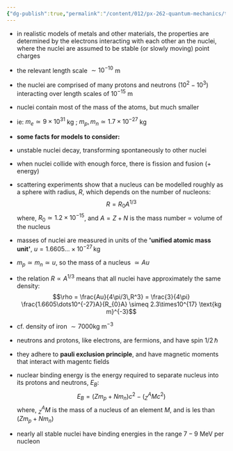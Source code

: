 ```yaml
---
{"dg-publish":true,"permalink":"/content/012/px-262-quantum-mechanics/term-2/h-many-particles/px-262-h6-nuclear-matter-and-the-liquid-drop-model/","noteIcon":"1","created":"2025-01-20T11:11:54.737+00:00","updated":"2025-01-20T11:41:00.555+00:00"}
---
```


- in realistic models of metals and other materials, the properties are determined by the electrons interacting with each other an the nuclei, where the nuclei are assumed to be stable (or slowly moving) point charges
- the relevant length scale $\sim 10^{-10}$ m

- the nuclei are comprised of many protons and neutrons $(10^{2} - 10^{3})$ interacting over length scales of $10^{-15}$ m
- nuclei contain most of the mass of the atoms, but much smaller
- ie: $m_{e} \simeq 9\times10^{31}$ kg ; $m_{p}, m_{n} \simeq 1.7\times10^{-27}$ kg

- **some facts for models to consider:** 
- unstable nuclei decay, transforming spontaneously to other nuclei
- when nuclei collide with enough force, there is fission and fusion (+ energy)
- scattering experiments show that a nucleus can be modelled roughly as a sphere with radius, $R$, which depends on the number of nucleons:
$$R = R_{0}A^{1/3}$$
	where, $R_{0} \simeq 1.2\times10^{-15}$, and $A = Z + N$ is the mass number $\propto$ volume of the nucleus

- masses of nuclei are measured in units of the **'unified atomic mass unit'**, $u = 1.6605\dots\times10^{-27}\,\text{kg}$
- $m_{p} \simeq m_{n} \simeq u$, so the mass of a nucleus $\simeq Au$
- the relation $R\propto A^{1/3}$ means that all nuclei have approximately the same density:
$$\rho  = \frac{Au}{4\pi/3\,R^3} = \frac{3}{4\pi} \frac{1.6605\dots10^{-27}A}{R_{0}A} \simeq 2.3\times10^{17} \text{kg m}^{-3}$$

- cf. density of iron $\sim 7000\text{kg m}^{-3}$

- neutrons and protons, like electrons, are fermions, and have spin $1/2\,\hbar$
- they adhere to **pauli exclusion principle**, and have magnetic moments that interact with magentc fields

- nuclear binding energy is the energy required to separate nucleus into its protons and neutrons, $E_B:$
$$E_{B} = (Z m_{p}+ Nm_{n})c^{2} - (_{Z}^{A}Mc^{2})$$
	where, $_{Z}^{A}M$ is the mass of a nucleus of an element $M$, and is les than ${} (Zm_{p} + Nm_{n})$

- nearly all stable nuclei have binding energies in the range $7-9$ MeV per nucleon

